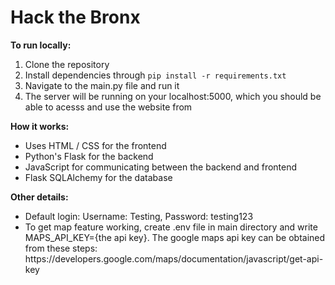 # Hack the Bronx


<b>To run locally:</b>

1. Clone the repository
2. Install dependencies through ```pip install -r requirements.txt```
3. Navigate to the main.py file and run it
4. The server will be running on your localhost:5000, which you should be able to acesss and use the website from

<b>How it works:</b>

<ul>
    <li>Uses HTML / CSS for the frontend</li>
    <li>Python's Flask for the backend</li>
    <li>JavaScript for communicating between the backend and frontend</li>
    <li>Flask SQLAlchemy for the database</li>
</ul>

<b>Other details:</b>

<ul>
    <li>Default login: Username: Testing, Password: testing123</li>
    <li>To get map feature working, create .env file in main directory and write MAPS_API_KEY={the api key}. The google maps api key can be obtained from these steps: https://developers.google.com/maps/documentation/javascript/get-api-key</li>
</ul>